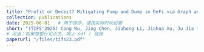 ```yaml
---
title: "Profit or Deceit? Mitigating Pump and Dump in DeFi via Graph and Contrastive Learning"
collection: publications
date: 2025-06-01   # 用于排序，请按实际时间设置
short: "(TIFS'2025) Cong Wu, Jing Chen, Jiahong Li, Jiahua Xu, Ju Jia *, Yutao Hu *, Yebo Feng, Yang Liu, and Yang Xiang, “Profit or Deceit? Mitigating Pump and Dump in DeFi via Graph and Contrastive Learning” ,IEEE Transactions on Information Forensics and Security. (IF2024: 6.3, CCF-A)"
# 可选：如果想整行可点击，填上 pdf / 链接
paperurl: "/files/tifs23.pdf"
---
```

